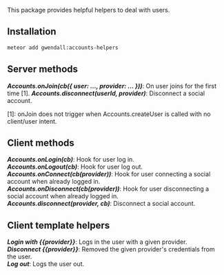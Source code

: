 This package provides helpful helpers to deal with users.

Installation
------------

``` sh
meteor add gwendall:accounts-helpers
```

## Server methods  

***Accounts.onJoin(cb({ user: ..., provider: ... }))***: On user joins for the first time [1].
***Accounts.disconnect(userId, provider)***: Disconnect a social account.  

[1]: onJoin does not trigger when Accounts.createUser is called with no client/user intent.

## Client methods  

***Accounts.onLogin(cb)***: Hook for user log in.  
***Accounts.onLogout(cb)***: Hook for user log out.  
***Accounts.onConnect(cb(provider))***: Hook for user connecting a social account when already logged in.    
***Accounts.onDisconnect(cb(provider))***: Hook for user disconnecting a social account when already logged in.    
***Accounts.disconnect(provider, cb)***: Disconnect a social account.  

## Client template helpers  

***<span data-accounts-loginwith={{provider}}>Login with {{provider}}</span>***: Logs in the user with a given provider.  
***<span data-accounts-disconnect={{provider}}>Disconnect {{provider}}</span>***: Removed the given provider's credentials from the user.  
***<span data-accounts-logout>Log out</span>***: Logs the user out.
